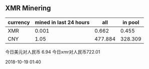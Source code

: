 ## XMR Minering

|currency|mined in last 24 hours|all|in pool|
|---|---|---|---|
|XMR|0.001|0.662|0.455|
|CNY|1.05|477.884|328.309|

今日美元对人民币 6.94	今日xmr对人民币722.01


2018-10-19 01:40